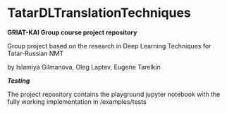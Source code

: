# TatarDLTranslationTechniques
**GRIAT-KAI Group course project repository**

Group project based on the research in Deep Learning Techniques for Tatar-Russian NMT

by Islamiya Gilmanova, Oleg Laptev, Eugene Tarelkin

***Testing***





The project repository contains the playground jupyter notebook with the fully working implementation in /examples/tests
